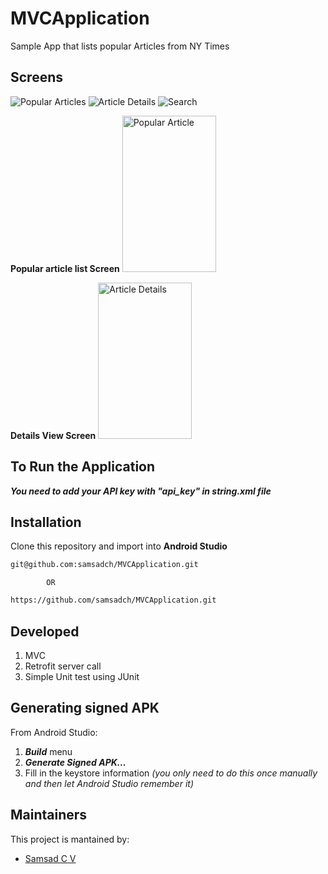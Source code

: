 # MVCApplication
Sample App that lists popular Articles from NY Times


## Screens

![Popular Articles](images/popular.jpg "List of Popular Articles")
![Article Details](images/detail.jpg "Details for a Article")
![Search](images/search.jpg "Search from popular article")

<b>Popular article list Screen</b>
<img src="images/popular.jpg" alt="Popular Article"  width="150" height="250"/>

<b>Details View Screen</b>
<img src="images/detail.jpg" alt="Article Details"  width="150" height="250"/>

## To Run the Application

***You need to add your API key with "api_key" in string.xml file***


## Installation
Clone this repository and import into **Android Studio**
 ```bash
git@github.com:samsadch/MVCApplication.git
```
            OR
```bash
https://github.com/samsadch/MVCApplication.git
```

## Developed
1. MVC
2. Retrofit server call
3. Simple Unit test using JUnit


## Generating signed APK
From Android Studio:
1. ***Build*** menu
2. ***Generate Signed APK...***
3. Fill in the keystore information *(you only need to do this once manually and then let Android Studio remember it)*

## Maintainers
This project is mantained by:
* [Samsad C V](https://github.com/samsadch)


